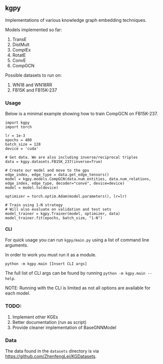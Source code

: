 ## kgpy

Implementations of various knowledge graph embedding techniques.

Models implemented so far:

1. TransE
2. DistMult
3. ComplEx
4. RotatE
5. ConvE
6. CompGCN

Possible datasets to run on:

1. WN18 and WN18RR
2. FB15K and FB15K-237 


### Usage

Below is a minimal example showing how to train CompGCN on FB15K-237.

```
import kgpy
import torch

lr = 1e-3
epochs = 400
batch_size = 128
device = 'cuda'

# Get data. We are also including inverse/reciprocal triples
data = kgpy.datasets.FB15K_237(inverse=True)

# Create our model and move to the gpu
edge_index, edge_type = data.get_edge_tensors()
model = kgpy.models.CompGCN(data.num_entities, data.num_relations, edge_index, edge_type, decoder="conve", device=device)
model = model.to(device)

optimizer = torch.optim.Adam(model.parameters(), lr=lr)

# Train using 1-N strategy
# Will also evaluate on validation and test sets
model_trainer = kgpy.Trainer(model, optimizer, data)
model_trainer.fit(epochs, batch_size, "1-N")
```

#### CLI
For quick usage you can run `kgpy/main.py` using a list of command line arguments.

In order to work you must run it as a module.
```
python -m kgpy.main [Insert CLI args]
```

The full list of CLI args can be found by running `python -m kgpy.main --help`.

NOTE: Running with the CLI is limited as not all options are available for each model.


### TODO:

1. Implement other KGEs
2. Better documentation (run as script)
3. Provide cleaner implementation of BaseGNNModel


### Data

The data found in the `datasets` directory is via https://github.com/ZhenfengLei/KGDatasets.
